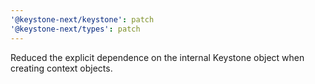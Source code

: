 ```yaml
---
'@keystone-next/keystone': patch
'@keystone-next/types': patch
---
```


Reduced the explicit dependence on the internal Keystone object when creating context objects.

